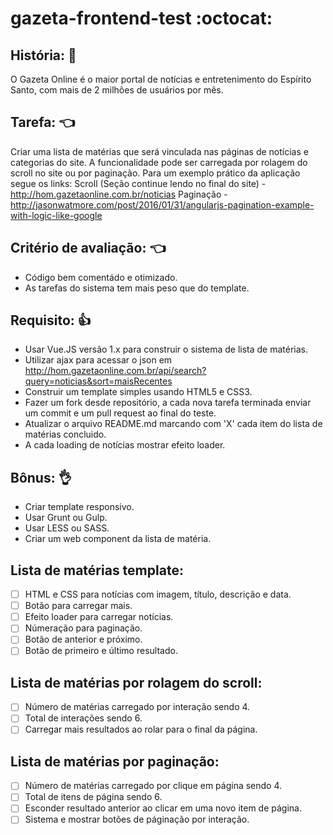 # gazeta-frontend-test :octocat:

## História: 📰
O Gazeta Online é o maior portal de notícias e entretenimento do Espírito Santo, com mais de 2 milhões de usuários por mês.



## Tarefa: 👈
Criar uma lista de matérias que será vinculada nas páginas de notícias e categorias do site. A funcionalidade pode ser carregada por rolagem do scroll no site ou por paginação. Para um exemplo prático da aplicação segue os links:
Scroll (Seção continue lendo no final do site) - http://hom.gazetaonline.com.br/noticias
Paginação - http://jasonwatmore.com/post/2016/01/31/angularjs-pagination-example-with-logic-like-google



## Critério de avaliação: 👈
- Código bem comentádo e otimizado.
- As tarefas do sistema tem mais peso que do template.



## Requisito: 👍
- Usar Vue.JS versão 1.x para construir o sistema de lista de matérias.
- Utilizar ajax para acessar o json em http://hom.gazetaonline.com.br/api/search?query=noticias&sort=maisRecentes
- Construir um template simples usando HTML5 e CSS3.
- Fazer um fork desde repositório, a cada nova tarefa terminada enviar um commit e um pull request ao final do teste.
- Atualizar o arquivo README.md marcando com 'X' cada item do lista de matérias concluido.
- A cada loading de notícias mostrar efeito loader.



## Bônus: 👌
- Criar template responsivo.
- Usar Grunt ou Gulp.
- Usar LESS ou SASS.
- Criar um web component da lista de matéria.



## Lista de matérias template:
- [ ] HTML e CSS para notícias com imagem, título, descrição e data.
- [ ] Botão para carregar mais.
- [ ] Efeito loader para carregar notícias.
- [ ] Númeração para paginação.
- [ ] Botão de anterior e próximo.
- [ ] Botão de primeiro e último resultado.

## Lista de matérias por rolagem do scroll:
- [ ] Número de matérias carregado por interação sendo 4.
- [ ] Total de interações sendo 6.
- [ ] Carregar mais resultados ao rolar para o final da página.

## Lista de matérias por paginação:
- [ ] Número de matérias carregado por clique em página sendo 4.
- [ ] Total de itens de página sendo 6.
- [ ] Esconder resultado anterior ao clicar em uma novo item de página.
- [ ] Sistema e mostrar botões de páginação por interação.
